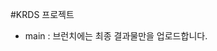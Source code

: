 #KRDS 프로젝트

- main : 브런치에는 최종 결과물만을 업로드합니다.
<!-- - dev : 브런치에는 개발 중간 결과물을 업로드합니다.
- feature : 브런치에는 기능별로 업로드합니다. -->
